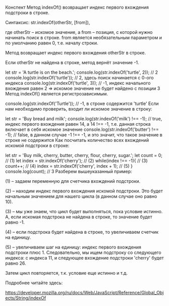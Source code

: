 Конспект Метод indexOf() возвращает индекс первого вхождения подстроки в строке.

Синтаксис: str.indexOf(otherStr, [from]),

где otherStr – искомое значение, а from – позиция, с которой нужно начинать поиск в строке. from является необязательным параметром и по умолчанию равен 0, т.е. началу строки.

Метод возвращает индекс первого вхождения otherStr в строке.

Если otherStr не найдена в строке, метод вернёт значение -1.

let str = 'A turtle is on the beach.'; console.log(str.indexOf('turtle', 2)); // 2 console.log(str.indexOf('turtle')); // 2, здесь поиск начинается с 0-ого индекса console.log(str.indexOf('turtle', 3)); // -1, индекс начального вхождения равен 2 => искомое значение не будет найдено с позиции 3 Метод indexOf() является регистрозависимым.

console.log(str.indexOf('Turtle')); // -1, в строке содержится 'turtle' Если нам необходимо проверить, входит ли искомое значение в строку:

let str = 'Buy bread and milk'; console.log(str.indexOf('milk') !== -1); // true, индекс первого вхождения равен 14, а 14 !== -1, т.е. данная строка включает в себя искомое значение console.log(str.indexOf('butter') !== -1); // false, в данном случае -1 !== -1, и это значит, что такое значение в строке не содержится Как посчитать количество всех вхождений искомой подстроки в строке:

let str = 'Buy milk, cherry, butter, cherry, flour, cherry, sugar.'; let count = 0; // (1) let index = str.indexOf('cherry'); // (2) while(index !== -1){ // (3) count++; // (4) index = str.indexOf('cherry', index + 1); // (5) } console.log(count); // 3 Разберем вышеуказанный пример:

(1) – задаем переменную для счетчика вхождений подстроки.

(2) – находим индекс первого вхождения искомой подстроки. Это будет начальным значением для нашего цикла (в данном случае оно равно 10).

(3) – мы уже знаем, что цикл будет выполняться, пока условие истинно. А, если искомая подстрока не найдена в строке, то значение будет равно -1.

(4) – если подстрока будет найдена в строке, то увеличиваем счетчик на единицу.

(5) – увеличиваем шаг на единицу: индекс первого вхождения подстроки плюс 1. Следовательно, мы ищем подстроку со следующего индекса: с индекса 11, и следующее вхождение подстроки 'cherry' будет равно 26.

Затем цикл повторяется, т.к. условие еще истинно и т.д.

Подробнее читайте здесь:

https://developer.mozilla.org/ru/docs/Web/JavaScript/Reference/Global_Objects/String/indexOf


